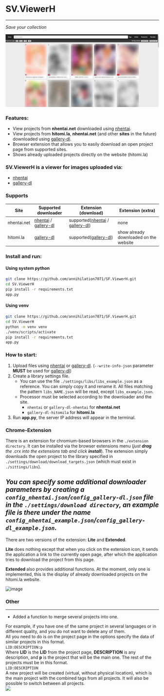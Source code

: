 # SV.ViewerH

___
*Save your collection*

![](./docs/screenshot_main_1.png)

### Features:

- View projects from **nhentai.net** downloaded using [nhentai][1].
- View projects from **hitomi.la**, **nhentai.net** (and other **sites** in the future) downloaded
  using [gallery-dl][2].
- Browser extension that allows you to easily download an open project page from supported sites.
- Shows already uploaded projects directly on the website (hitomi.la)

### SV.ViewerH is a viewer for images uploaded via:

- [nhentai][1]
- [gallery-dl][2]

### Supports

| Site        | Supported downloader           | Extension (download)                      | Extension (extra)                      |
|-------------|--------------------------------|-------------------------------------------|----------------------------------------|
| nhentai.net | [nhentai][1] / [gallery-dl][2] | supported([nhentai][1] / [gallery-dl][2]) | none                                   |
| hitomi.la   | [gallery-dl][2]                | supported([gallery-dl][2])                | show already downloaded on the website |

### Install and run:

#### Using system python

```bash
git clone https://github.com/annihilation7071/SF.ViewerH.git
cd SV.ViewerH
pip install -r requirements.txt
app.py
```

#### Using venv

```bash
git clone https://github.com/annihilation7071/SF.ViewerH.git
cd SV.ViewerH
python -m venv venv
./venv/scripts/activate
pip install -r requirements.txt
app.py
```

### How to start:

1. Upload files using [nhentai][1] or [gallery-dl][2]. (```--write-info-json``` parameter **MUST** be used
   for [gallery-dl][2])
2. Create a library settings file.
    + You can use the file ```./settings/libs/libs_example.json``` as a reference. You can simply copy it and rename it.
      All files matching the pattern ```libs_NAME.json``` will be read, except ```libs_example.json```.
    + Processor must be selected according to the downloader and the site.
        + ```nhentai``` or ```gallery-dl-nhentai``` for **nhentai.net**
        + ```gallery-dl-hitomila``` for **hitomi.la**
3. Run **app.py**, the server IP address will appear in the terminal.

### Chrome-Extension

There is an extension for chromium-based browsers in the ```./extension directory```.
It can be installed via the browser extensions menu (*just **drag** the .crx into the extensions tab and
click **install***). The extension simply downloads the open project to the library specified in
```./settings/download/download_targets.json``` (which must exist in ```./sittings/libs```).

*You can specify some additional downloader parameters by creating
a ```config_nhentai.json```/```config_gallery-dl.json``` file in the ```./settings/download directory```, an example
file is there under the name ```config_nhentai_example.json```/```config_gallery-dl_example.json```.*
---
There are two versions of the extension: **Lite** and **Extended**.

**Lite** does nothing except that when you click on the extension icon, it sends the application a link to the currently open page, after which the application tries to download the project from this page.

**Extended** also provides additional functions. At the moment, only one is implemented, this is the display of already downloaded projects on the hitomi.la website.

<img src="./docs/screenshot_extension_1.png" alt="image" width=800>

### Other

---

- Added a function to merge several projects into one.

For example, if you have one of the same project in several languages or in different quality, and you do not want to delete any of them.
<br>All you need to do is on the project page in the options specify the data of similar projects in this format.
<br>`LID:DESCRIPTION:p`<br>
Where **LID** is the **LID** from the project page, **DESCRIPTION** is any description, and **p** is the project that will be the main one. The rest of the projects must be in this format.
<br>`LID:DESCRIPTION`<br>
A new project will be created (virtual, without physical location), which is the main project with the combined tags from all projects. It will also be possible to switch between all projects.
<br><img src="./docs/screenshot_editor_1.png" width=500>

[1]: https://github.com/RicterZ/nhentai

[2]: https://github.com/mikf/gallery-dl
